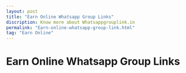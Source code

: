 ```yaml
---
layout: post
title: "Earn Online Whatsapp Group Links"
discription: Know more about Whatsappgrouplink.in
permalink: "Earn-online-whatsapp-group-link.html"
tag: "Earn Online"
---
```


<h1>Earn Online Whatsapp Group Links</h1>